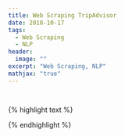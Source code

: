 ```yaml
---
title: Web Scraping TripAdvisor
date: 2018-10-17
tags: 
  - Web Scraping
  - NLP
header:
  image: ""
excerpt: "Web Scraping, NLP"
mathjax: "true"
---
```




<img src="{{ site.url }}{{ site.baseurl }}/images/WebScrapingTripAdvisor/page1.png" alt="">

```python

```
{% highlight text %}

{% endhighlight %} 

